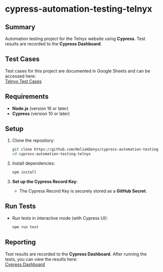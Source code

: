 # cypress-automation-testing-telnyx

## Summary

Automation testing project for the Telnyx website using **Cypress**. Test results are recorded to the **Cypress Dashboard**.

## Test Cases

Test cases for this project are documented in Google Sheets and can be accessed here:  
[Telnyx Test Cases](https://docs.google.com/spreadsheets/d/1S53S7kRfUVywRq0RM_8eNvMHYaVr4sIMDCBQJwDwYBU/edit?usp=sharing)

## Requirements

- **Node.js** (version 16 or later)
- **Cypress** (version 10 or later)

## Setup

1. Clone the repository:
    ```bash
    git clone https://github.com/HoliakDenys/cypress-automation-testing-telnyx.git
    cd cypress-automation-testing-telnyx
    ```

2. Install dependencies:
    ```bash
    npm install
    ```

3. **Set up the Cypress Record Key**:
   - The Cypress Record Key is securely stored as a **GitHub Secret**.

## Run Tests

- Run tests in interactive mode (with Cypress UI):
    ```bash
    npm run test
    ```

## Reporting

Test results are recorded to the **Cypress Dashboard**. After running the tests, you can view the results here:  
[Cypress Dashboard](https://cloud.cypress.io/organizations/f76b6839-fb11-45dc-a92f-3622a64caf66/projects)
